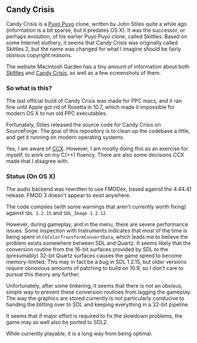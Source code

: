 ## Candy Crisis

Candy Crisis is a [Puyo Puyo][puyo] clone, written by John Stiles quite
a while ago (information is a bit sparse, but it predates OS X). It was
the successor, or perhaps evolution, of his earlier Puyo Puyo clone,
called Skittles. Based on some Internet sluthery, it seems that Candy
Crisis was originally called Skittles 2, but the name was changed for what
I imagine should be fairly obvious copyright reasons.

The website Macintosh Garden has a tiny amount of information about both
[Skittles][MGSkittles] and [Candy Crisis][MGCandy Crisis], as well as a
few screenshots of them.

### So what is this?

The last official build of Candy Crisis was made for PPC macs, and it
ran fine until Apple got rid of Rosetta in 10.7, which made it
impossible for modern OS X to run old PPC executables.

Fortunately, Stiles released the source code for Candy Crisis on
SourceForge. The goal of this repository is to clean up the codebase a
little, and get it running on modern operating systems.

Yes, I am aware of [CCX][CCX]. However, I am mostly doing this as an
exercise for myself, to work on my C(++) fluency. There are also some
decisions CCX made that I disagree with.

### Status (On OS X)

The audio backend was rewritten to use FMODex, based against the 4.44.41
release. FMOD 3 doesn't appear to exist anywhere.

The code compiles (with some warnings that aren't currently worth
fixing) against `SDL 1.2.15` and `SDL_Image 1.2.12`.

However, during gameplay, and in the menu, there are severe performance
issues. Some inspection with Instruments indicates that most of the time
is being spent in `CGColorTransformConvertData`, which leads me to
believe the problem exists somewhere between SDL and Quartz. It seems
likely that the conversion routine from the 16-bit surfaces provided by
SDL to the (presumably) 32-bit Quartz surfaces causes the game speed to
become memory-limited. This may in fact be a bug in SDL 1.2.15, but
older versions require obnoxious amounts of patching to build on 10.9,
so I don't care to pursue this theory any further.

Unfortunately, after some tinkering, it seems that there is not an
obvious, simple way to prevent these conversion routines from lagging
the gameplay. The way the graphics are stored currently is not
particularly conducive to handing the blitting over to SDL and keeping
everything in a 32-bit pipeline.

It seems that if major effort is required to fix the slowdown problems,
the game may as well also be ported to SDL2.

While currently playable, it is a long way from being optimal.

[puyo]: http://en.wikipedia.org/wiki/Puyo_Puyo_(series)
[CCX]: https://github.com/philstopford/CCX
[MGSkittles]: http://macintoshgarden.org/games/skittles
[MGCandy Crisis]: http://macintoshgarden.org/games/candy-crisis
